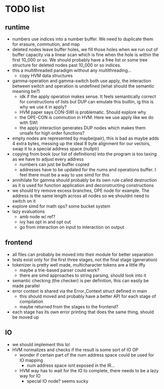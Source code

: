 # TODO list 

## runtime

- numbers use indices into a number buffer. We need to duplicate them for 
erasure, commution, and map
- deleted nodes leave buffer holes, we fill those holes when we run out of 
buffer capacity via a linear scan which is fine when the hole is within the 
first 10_000 or so. We should probably have a free list or some tree structure 
for deleted nodes past 10_000 or so indices.
- this a multithreaded paradigm without any multithreading...
    - copy HVM data structures
- gamma-operation and gamma-switch both use apply, the interaction between 
switch and operation is undefined (what should the semantic meaning be?)
    - idk if the apply operation makes sense. It feels semantically correct for 
    constructions of lists but DUP can emulate this builtin, ig this is why we 
    use it in apply?
    - HVM paper says CON-SWI is problematic. Should explore why
    - the OPE-CON is commution in HVM. Here we use apply like we do with SWI
    - the apply interaction generates DUP nodes which makes them unsafe for 
    high order functions?
- empty nodes are represented by maybe(pair), this is bad as maybe adds 4 extra 
bytes, messing up the ideal 8 byte alignment for our vectors, swap it to a 
special address space (nullptr)
- copying from book (our list of definitions) into the program is too taxing as 
we have to adjust every address
    - numbers can just be buffer copied
    - addresses have to be updated for the nums and operations buffer. I feel 
    there must be a way to use simd for this
- annihilate for gamma should probably be its own rule called destruction as it 
is used for function application and deconstructing constructions
- we should try remove excess branches, OPE node for example. The address is the 
same length across all nodes so we shouldnt need to switch on it
- explore simd for math ops? some bucket system
- lazy evaluations
    - amb node w/ ref?
    - ivy has opt in and opt out
    - go from interaction on input to interaction on output

## frontend
- all files can probably be moved into their module for better separation
- tests exist only for the first three stages, not the final stage (generation)
- tokenizer is pretty well made, multicharacter tokens are a little iffy
    - maybe a trie-based parser could work?
    - there are simd approaches to string parsing, should look into it
- semantic checking (the checker) is per definition, this can easily be made 
parallel
- error context is shared via the Error_Context struct defined in main
    - this should moved and probably have a better API for each stage of 
    compilation
    - maybe returned from the stages to the frontend?
- each stage has its own error printing that does the same thing, should be 
moved up

## IO
- we should implement this lol
- HVM normalizes and checks if the result is some sort of IO OP
    - wonder if certain part of the num address space could be used for IO 
    mapping
        - num address space isnt exposed in the IR...
    - HVM way has to wait for the IO to complete, there needs to be a lazy way 
    for IO
        - special IO node? seems sucky

